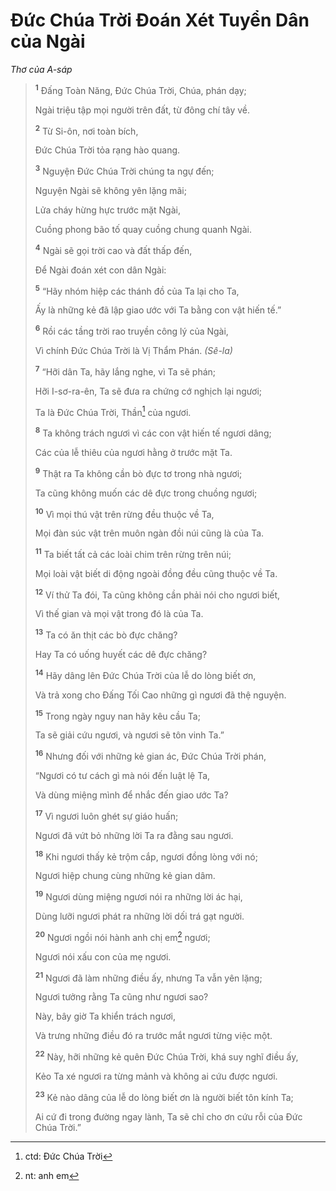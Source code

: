 # Ðức Chúa Trời Ðoán Xét Tuyển Dân của Ngài

_Thơ của A-sáp_

> <sup><b>1</b></sup> Ðấng Toàn Năng, Ðức Chúa Trời, Chúa, phán dạy;
>
> Ngài triệu tập mọi người trên đất, từ đông chí tây về.
>
> <sup><b>2</b></sup> Từ Si-ôn, nơi toàn bích,
>
> Ðức Chúa Trời tỏa rạng hào quang.
>
> <sup><b>3</b></sup> Nguyện Ðức Chúa Trời chúng ta ngự đến;
>
> Nguyện Ngài sẽ không yên lặng mãi;
>
> Lửa cháy hừng hực trước mặt Ngài,
>
> Cuồng phong bão tố quay cuồng chung quanh Ngài.
>
> <sup><b>4</b></sup> Ngài sẽ gọi trời cao và đất thấp đến,
>
> Ðể Ngài đoán xét con dân Ngài:
>
> <sup><b>5</b></sup> “Hãy nhóm hiệp các thánh đồ của Ta lại cho Ta,
>
> Ấy là những kẻ đã lập giao ước với Ta bằng con vật hiến tế.”
>
> <sup><b>6</b></sup> Rồi các tầng trời rao truyền công lý của Ngài,
>
> Vì chính Ðức Chúa Trời là Vị Thẩm Phán. _(Sê-la)_
>
> <sup><b>7</b></sup> “Hỡi dân Ta, hãy lắng nghe, vì Ta sẽ phán;
>
> Hỡi I-sơ-ra-ên, Ta sẽ đưa ra chứng cớ nghịch lại ngươi;
>
> Ta là Ðức Chúa Trời, Thần[^1-5bce5c8c-8179-48f2-bb6e-7372b26d07b4] của ngươi.
>
> <sup><b>8</b></sup> Ta không trách ngươi vì các con vật hiến tế ngươi dâng;
>
> Các của lễ thiêu của ngươi hằng ở trước mặt Ta.
>
> <sup><b>9</b></sup> Thật ra Ta không cần bò đực tơ trong nhà ngươi;
>
> Ta cũng không muốn các dê đực trong chuồng ngươi;
>
> <sup><b>10</b></sup> Vì mọi thú vật trên rừng đều thuộc về Ta,
>
> Mọi đàn súc vật trên muôn ngàn đồi núi cũng là của Ta.
>
> <sup><b>11</b></sup> Ta biết tất cả các loài chim trên rừng trên núi;
>
> Mọi loài vật biết di động ngoài đồng đều cũng thuộc về Ta.
>
> <sup><b>12</b></sup> Ví thử Ta đói, Ta cũng không cần phải nói cho ngươi biết,
>
> Vì thế gian và mọi vật trong đó là của Ta.
>
> <sup><b>13</b></sup> Ta có ăn thịt các bò đực chăng?
>
> Hay Ta có uống huyết các dê đực chăng?
>
> <sup><b>14</b></sup> Hãy dâng lên Ðức Chúa Trời của lễ do lòng biết ơn,
>
> Và trả xong cho Ðấng Tối Cao những gì ngươi đã thệ nguyện.
>
> <sup><b>15</b></sup> Trong ngày nguy nan hãy kêu cầu Ta;
>
> Ta sẽ giải cứu ngươi, và ngươi sẽ tôn vinh Ta.”
>
> <sup><b>16</b></sup> Nhưng đối với những kẻ gian ác, Ðức Chúa Trời phán,
>
> “Ngươi có tư cách gì mà nói đến luật lệ Ta,
>
> Và dùng miệng mình để nhắc đến giao ước Ta?
>
> <sup><b>17</b></sup> Vì ngươi luôn ghét sự giáo huấn;
>
> Ngươi đã vứt bỏ những lời Ta ra đằng sau ngươi.
>
> <sup><b>18</b></sup> Khi ngươi thấy kẻ trộm cắp, ngươi đồng lòng với nó;
>
> Ngươi hiệp chung cùng những kẻ gian dâm.
>
> <sup><b>19</b></sup> Ngươi dùng miệng ngươi nói ra những lời ác hại,
>
> Dùng lưỡi ngươi phát ra những lời dối trá gạt người.
>
> <sup><b>20</b></sup> Ngươi ngồi nói hành anh chị em[^2-5bce5c8c-8179-48f2-bb6e-7372b26d07b4] ngươi;
>
> Ngươi nói xấu con của mẹ ngươi.
>
> <sup><b>21</b></sup> Ngươi đã làm những điều ấy, nhưng Ta vẫn yên lặng;
>
> Ngươi tưởng rằng Ta cũng như ngươi sao?
>
> Này, bây giờ Ta khiển trách ngươi,
>
> Và trưng những điều đó ra trước mắt ngươi từng việc một.
>
> <sup><b>22</b></sup> Này, hỡi những kẻ quên Ðức Chúa Trời, khá suy nghĩ điều ấy,
>
> Kẻo Ta xé ngươi ra từng mảnh và không ai cứu được ngươi.
>
> <sup><b>23</b></sup> Kẻ nào dâng của lễ do lòng biết ơn là người biết tôn kính Ta;
>
> Ai cứ đi trong đường ngay lành, Ta sẽ chỉ cho ơn cứu rỗi của Ðức Chúa Trời.”

[^1-5bce5c8c-8179-48f2-bb6e-7372b26d07b4]: ctd: Ðức Chúa Trời

[^2-5bce5c8c-8179-48f2-bb6e-7372b26d07b4]: nt: anh em
